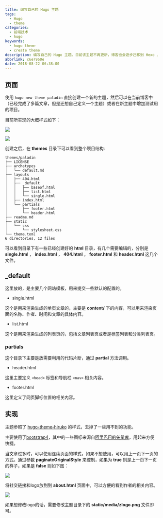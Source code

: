 ```yaml
---
title: 编写自己的 Hugo 主题
tags:
  - Hugo
  - theme
categories:
  - 前端技术
  - hugo
keywords:
  - hugo theme
  - create theme
description: 编写自己的 Hugo 主题。目前该主题不再更新，博客也会逐步迁移到 Hexo 上。
abbrlink: c6e7960e
date: 2018-08-22 06:38:00
---
```


## 页面 

使用 `hugo new theme paladin` 直接创建一个新的主题，然后可以在当前博客中（已经完成了多篇文章，但是还想自己定义一个主题）或者在新主题中增加测试用的项目。

目前所实现的大概样式如下：

![](https://cdn.jsdelivr.net/gh/zucchiniy/blog-assets@master/images/sn01.png)

![](https://cdn.jsdelivr.net/gh/zucchiniy/blog-assets@master/images/sn02.png)

创建之后，在 **themes** 目录下可以看到整个项目结构:

    themes/paladin
    ├── LICENSE
    ├── archetypes
    │   └── default.md
    ├── layouts
    │   ├── 404.html
    │   ├── _default
    │   │   ├── baseof.html
    │   │   ├── list.html
    │   │   └── single.html
    │   ├── index.html
    │   └── partials
    │       ├── footer.html
    │       └── header.html
    ├── readme.md
    ├── static
    │   └── css
    │       └── stylesheet.css
    └── theme.toml
    6 directories, 12 files

可以看到目录下有一些已经创建好的 **html** 目录，有几个需要编辑的，分别是 **single.html** ， **index.html** ， **404.html** ， **footer.html** 和 **header.html** 这几个文件。


## _default 

这里放的，是主要几个网站模板，用来提交一些默认的配置的。

- single.html

这个是用来渲染生成的单页文章的，主要是 **content/** 下的内容，可以用来渲染页面的名称、作者、时间和文章的具体内容。

- list.html

这个是用来渲染生成的列表页的，包括文章列表页或者是标签列表和分类列表页。

### partials 

这个目录下主要是放需要利用的代码片断，通过 **partial** 方法调用。

- header.html

这里主要定义 `<head>` 标签和导航栏 `<nav>` 相关内容。

- footer.html

这里定义了网页脚标位置的相关内容。


## 实现 

主题参照了 [hugo-theme-hiruko](https://github.com/GenkunAbe/hugo-theme-hiruko) 的样式，去掉了一些用不到的功能。

主要使用了[bootstrap4](https://getbootstrap.com)，其中的一些图标来源自[阿里巴巴的矢量库](http://www.iconfont.cn)，用起来方便快捷。

当文章过多时，可以使用连续页面的样式，如果不想使用，可以用上一页下一页的方式。通过参数 **paginateOriginalStyle** 来控制，如果为 **true** 则是上一页下一页的样子，如果是 **false** 则如下图：

![](https://cdn.jsdelivr.net/gh/zucchiniy/blog-assets@master/images/sn03.png)

将社交链接和logo放到到 **about.html** 页面中，可以方便的看到作者的相关内容。

![](https://cdn.jsdelivr.net/gh/zucchiniy/blog-assets@master/images/sn04.png)

如果想修改logo的话，需要修改主题目录下的 **static/media/zlogo.png** 文件即可。
